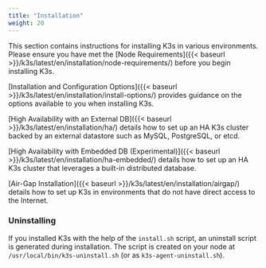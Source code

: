 ```yaml
---
title: "Installation"
weight: 20
---
```


This section contains instructions for installing K3s in various environments. Please ensure you have met the [Node Requirements]({{< baseurl >}}/k3s/latest/en/installation/node-requirements/) before you begin installing K3s.

[Installation and Configuration Options]({{< baseurl >}}/k3s/latest/en/installation/install-options/) provides guidance on the options available to you when installing K3s.


[High Availability with an External DB]({{< baseurl >}}/k3s/latest/en/installation/ha/) details how to set up an HA K3s cluster backed by an external datastore such as MySQL, PostgreSQL, or etcd.

[High Availability with Embedded DB (Experimental)]({{< baseurl >}}/k3s/latest/en/installation/ha-embedded/) details how to set up an HA K3s cluster that leverages a built-in distributed database.

[Air-Gap Installation]({{< baseurl >}}/k3s/latest/en/installation/airgap/) details how to set up K3s in environments that do not have direct access to the Internet.

### Uninstalling

If you installed K3s with the help of the `install.sh` script, an uninstall script is generated during installation. The script is created on your node at `/usr/local/bin/k3s-uninstall.sh` (or as `k3s-agent-uninstall.sh`).
